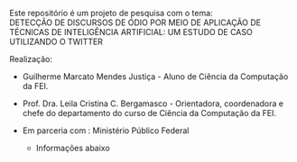 Este repositório é um projeto de pesquisa com o tema:<br>
DETECÇÃO DE DISCURSOS DE ÓDIO POR MEIO DE APLICAÇÃO DE TÉCNICAS DE INTELIGÊNCIA ARTIFICIAL: UM ESTUDO DE CASO UTILIZANDO O TWITTER

Realização:
  + Guilherme Marcato Mendes Justiça - Aluno de Ciência da Computação da FEI.
  + Prof. Dra. Leila Cristina C. Bergamasco - Orientadora, coordenadora e chefe do departamento do curso de Ciência da Computação da FEI. 
  + Em parceria com : Ministério Público Federal

     + Informações abaixo
